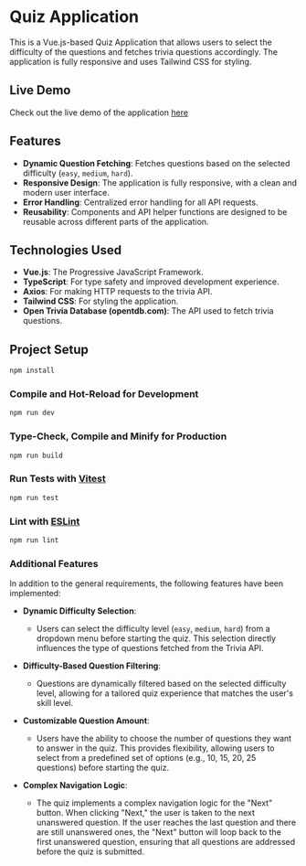 # Quiz Application

This is a Vue.js-based Quiz Application that allows users to select the difficulty of the questions and fetches trivia questions accordingly. The application is fully responsive and uses Tailwind CSS for styling.

## Live Demo

Check out the live demo of the application [here](https://quiz-app-kamil.netlify.app/)

## Features

- **Dynamic Question Fetching**: Fetches questions based on the selected difficulty (`easy`, `medium`, `hard`).
- **Responsive Design**: The application is fully responsive, with a clean and modern user interface.
- **Error Handling**: Centralized error handling for all API requests.
- **Reusability**: Components and API helper functions are designed to be reusable across different parts of the application.

## Technologies Used

- **Vue.js**: The Progressive JavaScript Framework.
- **TypeScript**: For type safety and improved development experience.
- **Axios**: For making HTTP requests to the trivia API.
- **Tailwind CSS**: For styling the application.
- **Open Trivia Database (opentdb.com)**: The API used to fetch trivia questions.

## Project Setup

```sh
npm install
```

### Compile and Hot-Reload for Development

```sh
npm run dev
```

### Type-Check, Compile and Minify for Production

```sh
npm run build
```

### Run Tests with [Vitest](https://vitest.dev/)

```sh
npm run test
```

### Lint with [ESLint](https://eslint.org/)

```sh
npm run lint
```

### Additional Features

In addition to the general requirements, the following features have been implemented:

- **Dynamic Difficulty Selection**:
    - Users can select the difficulty level (`easy`, `medium`, `hard`) from a dropdown menu before starting the quiz. This selection directly influences the type of questions fetched from the Trivia API.

- **Difficulty-Based Question Filtering**:
    - Questions are dynamically filtered based on the selected difficulty level, allowing for a tailored quiz experience that matches the user's skill level.

- **Customizable Question Amount**:
    - Users have the ability to choose the number of questions they want to answer in the quiz. This provides flexibility, allowing users to select from a predefined set of options (e.g., 10, 15, 20, 25 questions) before starting the quiz.

- **Complex Navigation Logic**:
    - The quiz implements a complex navigation logic for the "Next" button. When clicking "Next," the user is taken to the next unanswered question. If the user reaches the last question and there are still unanswered ones, the "Next" button will loop back to the first unanswered question, ensuring that all questions are addressed before the quiz is submitted.
